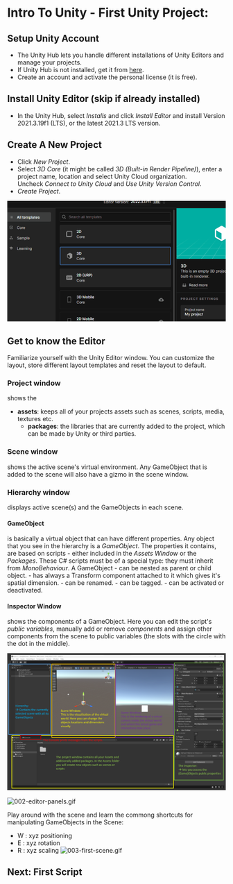 # Intro To Unity - First Unity Project:
## Setup Unity Account
- The Unity Hub lets you handle different installations of Unity Editors and manage your projects.
- If Unity Hub is not installed, get it from [here](https://unity.com/download).
- Create an account and activate the personal license (it is free).

## Install Unity Editor (skip if already installed)
- In the Unity Hub, select _Installs_ and click _Install Editor_ and install Version 2021.3.19f1 (LTS), or the latest 2021.3 LTS version.
## Create A New Project
- Click _New Project_.
- Select _3D Core_ (it might be called _3D (Built-in Render Pipeline)_), enter a project name, location and select Unity Cloud organization. Uncheck _Connect to Unity Cloud_ and _Use Unity Version Control_.
- _Create Project_.

  
![000-create-project.gif](../_resources/000-create-project.gif "000-create-project.gif")


## Get to know the Editor
Familiarize yourself with the Unity Editor window. You can customize the layout, store different layout templates and reset the layout to default.

### Project window
shows the
- **assets**: keeps all of your projects assets such as scenes, scripts, media, textures etc.
    - **packages**: the libraries that are currently added to the project, which can be made by Unity or third parties.
### Scene window
shows the active scene's virtual environment. Any GameObject that is added to the scene will also have a gizmo in the scene window.
### Hierarchy window
displays active scene(s) and the GameObjects in each scene.  
#### GameObject
is basically a virtual object that can have different properties. Any object that you see in the hierarchy is a _GameObject_. The properties it contains, are based on scripts - either included in the _Assets Window_ or the _Packages_. These C# scripts must be of a special type: they must inherit from _MonoBehaviour_.
A GameObject
    - can be nested as parent or child object.
    - has always a Transform component attached to it which gives it's spatial dimension.
    - can be renamed.
    - can be tagged.
    - can be activated or deactivated.
    
#### Inspector Window
shows the components of a GameObject. Here you can edit the script's _public variables_, manually add or remove _components_ and assign other components from the scene to public variables (the slots with the circle with the dot in the middle).


![001-editor-overview.png](../_resources/001-editor-overview.png)


![002-editor-panels.gif](../_resources/002-editor-panels.gif)


Play around with the scene and learn the commong shortcuts for manipulating GameObjects in the Scene:
- W : xyz positioning
- E : xyz rotation
- R : xyz scaling
![003-first-scene.gif](../_resources/003-first-scene.gif)




## Next: First Script 
